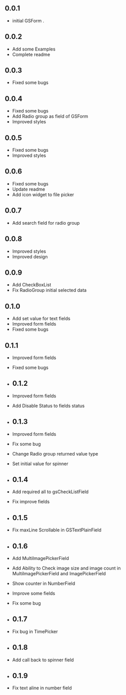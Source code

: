 ## 0.0.1
* initial GSForm .

## 0.0.2
* Add some Examples
* Complete readme

## 0.0.3
* Fixed some bugs

## 0.0.4
* Fixed some bugs
* Add Radio group as field of GSForm
* Improved styles

## 0.0.5
* Fixed some bugs
* Improved styles

## 0.0.6
* Fixed some bugs
* Update readme
* Add icon widget to file picker  

## 0.0.7
* Add search field for radio group

## 0.0.8
* Improved styles
* Improved design

## 0.0.9
* Add CheckBoxList
* Fix RadioGroup initial selected data

## 0.1.0
* Add set value for text fields
* Improved form fields
* Fixed some bugs

## 0.1.1
* Improved form fields
* Fixed some bugs

* ## 0.1.2
* Improved form fields
* Add Disable Status to fields status

* ## 0.1.3
* Improved form fields
* Fix some bug 
* Change Radio group returned value type 
* Set initial value for spinner 

* ## 0.1.4
* Add required all to gsCheckListField
* Fix improve fields   

* ## 0.1.5
* Fix maxLine Scrollable in GSTextPlainField

* ## 0.1.6
* Add MultiImagePickerField
* Add Ability to Check image size and image count in MultiImagePickerField and ImagePickerField
* Show counter in NumberField 
* Improve some fields 
* Fix some bug

* ## 0.1.7
* Fix bug in TimePicker

* ## 0.1.8
* Add call back to spinner field 


* ## 0.1.9
* Fix text aline in number field  



